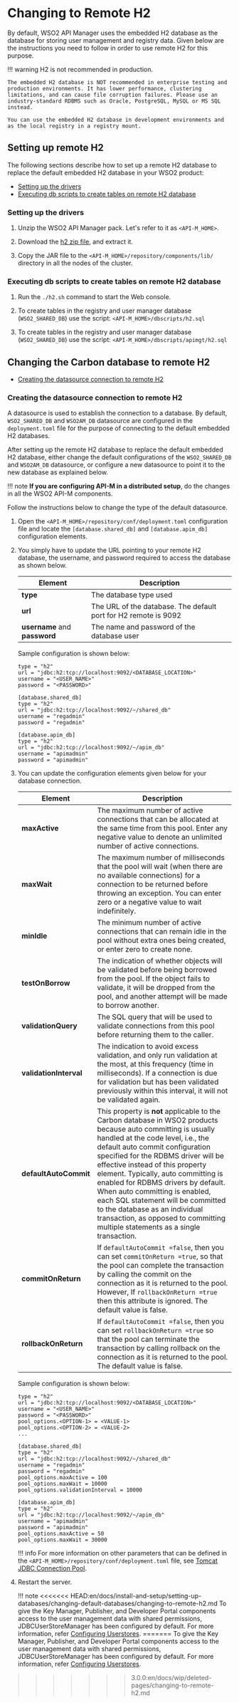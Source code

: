 # Changing to Remote H2

By default, WSO2 API Manager uses the embedded H2 database as the database for storing user management and registry data. Given below are the instructions you need to follow in order to use remote H2 for this purpose.

!!! warning
    H2 is not recommended in production.
    
    The embedded H2 database is NOT recommended in enterprise testing and production environments. It has lower performance, clustering limitations, and can cause file corruption failures. Please use an industry-standard RDBMS such as Oracle, PostgreSQL, MySQL or MS SQL instead.
    
    You can use the embedded H2 database in development environments and as the local registry in a registry mount.

## Setting up remote H2

The following sections describe how to set up a remote H2 database to replace the default embedded H2 database in your WSO2 product:

-   [Setting up the drivers](#setting-up-the-drivers)
-   [Executing db scripts to create tables on remote H2 database](#executing-db-scripts-to-create-tables-on-remote-h2-database)

### Setting up the drivers

1.  Unzip the WSO2 API Manager pack. Let's refer to it as `<API-M_HOME>`.

1.  Download the [h2 zip file](http://www.h2database.com/html/download.html), and extract it.

1.  Copy the JAR file to the `<API-M_HOME>/repository/components/lib/` directory in all the nodes of the cluster.

### Executing db scripts to create tables on remote H2 database

1.  Run the `./h2.sh` command to start the Web console.

1.  To create tables in the registry and user manager database (`WSO2_SHARED_DB`) use the script: `<API-M_HOME>/dbscripts/h2.sql`

1.  To create tables in the registry and user manager database (`WSO2_SHARED_DB`) use the script: `<API-M_HOME>/dbscripts/apimgt/h2.sql`


## Changing the Carbon database to remote H2

-   [Creating the datasource connection to remote H2](#creating-the-datasource-connection-to-remote-h2)

### Creating the datasource connection to remote H2

A datasource is used to establish the connection to a database. By default, `WSO2_SHARED_DB` and `WSO2AM_DB` datasource are configured in the `deployment.toml` file for the purpose of connecting to the default embedded H2 databases.

After setting up the remote H2 database to replace the default embedded H2 database, either change the default configurations of the `WSO2_SHARED_DB` and `WSO2AM_DB` datasource, or configure a new datasource to point it to the new database as explained below.

!!! note
    **If you are configuring API-M in a distributed setup**, do the changes in all the WSO2 API-M components.

Follow the instructions below to change the type of the default datasource.

1.  Open the `<API-M_HOME>/repository/conf/deployment.toml` configuration file and locate the `[database.shared_db]` and `[database.apim_db]` configuration elements.

1.  You simply have to update the URL pointing to your remote H2 database, the username, and password required to access the database as shown below.

    | Element                       | Description                                                 |
    |-------------------------------|-------------------------------------------------------------|
    | **type**                      | The database type used                                      |
    | **url**                       | The URL of the database. The default port for H2 remote is 9092    |
    | **username** and **password** | The name and password of the database user                  |

    Sample configuration is shown below:

    ``` tab="Format"
    type = "h2"
    url = "jdbc:h2:tcp://localhost:9092/<DATABASE_LOCATION>"
    username = "<USER_NAME>"
    password = "<PASSWORD>"
    ```

    ``` tab="Example"
    [database.shared_db]
    type = "h2"
    url = "jdbc:h2:tcp://localhost:9092/~/shared_db"
    username = "regadmin"
    password = "regadmin"

    [database.apim_db]
    type = "h2"
    url = "jdbc:h2:tcp://localhost:9092/~/apim_db"
    username = "apimadmin"
    password = "apimadmin"
    ```

1.  You can update the configuration elements given below for your database connection.

    | Element                | Description                                                                                                                                                                                                                                                                                                                                  |
    |------------------------|----------------------------------------------------------------------------------------------------------------------------------------------------------------------------------------------------------------------------------------------------------------------------------------------------------------------------------------------|
    | **maxActive**          | The maximum number of active connections that can be allocated at the same time from this pool. Enter any negative value to denote an unlimited number of active connections.                                                                                                                                                                |
    | **maxWait**            | The maximum number of milliseconds that the pool will wait (when there are no available connections) for a connection to be returned before throwing an exception. You can enter zero or a negative value to wait indefinitely.                                                                                                              |
    | **minIdle**            | The minimum number of active connections that can remain idle in the pool without extra ones being created, or enter zero to create none.                                                                                                                                                                                                    |
    | **testOnBorrow**       | The indication of whether objects will be validated before being borrowed from the pool. If the object fails to validate, it will be dropped from the pool, and another attempt will be made to borrow another.                                                                                                                              |
    | **validationQuery**    | The SQL query that will be used to validate connections from this pool before returning them to the caller.                                                                                                                                                                                                                                  |
    | **validationInterval** | The indication to avoid excess validation, and only run validation at the most, at this frequency (time in milliseconds). If a connection is due for validation but has been validated previously within this interval, it will not be validated again.                                                                                      |
    | **defaultAutoCommit**  | This property is **not** applicable to the Carbon database in WSO2 products because auto committing is usually handled at the code level, i.e., the default auto commit configuration specified for the RDBMS driver will be effective instead of this property element. Typically, auto committing is enabled for RDBMS drivers by default. When auto committing is enabled, each SQL statement will be committed to the database as an individual transaction, as opposed to committing multiple statements as a single transaction.|                                                              
    | **commitOnReturn**     | If `defaultAutoCommit =false`, then you can set `commitOnReturn =true`, so that the pool can complete the transaction by calling the commit on the connection as it is returned to the pool. However, If `rollbackOnReturn =true` then this attribute is ignored. The default value is false.|
    | **rollbackOnReturn**   | If `defaultAutoCommit =false`, then you can set `rollbackOnReturn =true` so that the pool can terminate the transaction by calling rollback on the connection as it is returned to the pool. The default value is false.|

    Sample configuration is shown below:
    
    ``` tab="Format"
    type = "h2"
    url = "jdbc:h2:tcp://localhost:9092/<DATABASE_LOCATION>"
    username = "<USER_NAME>"
    password = "<PASSWORD>"
    pool_options.<OPTION-1> = <VALUE-1>
    pool_options.<OPTION-2> = <VALUE-2>
    ...
    ```

    ``` tab="Example"
    [database.shared_db]
    type = "h2"
    url = "jdbc:h2:tcp://localhost:9092/~/shared_db"
    username = "regadmin"
    password = "regadmin"
    pool_options.maxActive = 100
    pool_options.maxWait = 10000
    pool_options.validationInterval = 10000

    [database.apim_db]
    type = "h2"
    url = "jdbc:h2:tcp://localhost:9092/~/apim_db"
    username = "apimadmin"
    password = "apimadmin"
    pool_options.maxActive = 50
    pool_options.maxWait = 30000
    ```

    !!! info
        For more information on other parameters that can be defined in the `<API-M_HOME>/repository/conf/deployment.toml` file, see [Tomcat JDBC Connection Pool](http://tomcat.apache.org/tomcat-7.0-doc/jdbc-pool.html#Tomcat_JDBC_Enhanced_Attributes).

1. Restart the server.

    !!! note
<<<<<<< HEAD:en/docs/install-and-setup/setting-up-databases/changing-default-databases/changing-to-remote-h2.md
        To give the Key Manager, Publisher, and Developer Portal components access to the user management data with shared permissions, JDBCUserStoreManager has been configured by default. For more information, refer [Configuring Userstores]({{base_path}}/administer/product-administration/managing-users-and-roles/managing-user-stores/configure-primary-user-store/configuring-a-jdbc-user-store).
=======
        To give the Key Manager, Publisher, and Developer Portal components access to the user management data with shared permissions, JDBCUserStoreManager has been configured by default. For more information, refer [Configuring Userstores]({{base_path}}/administer/product-administration/managing-users-and-roles/managing-user-stores/configure-primary-user-store/configuring-a-jdbc-user-store).
>>>>>>> 3.0.0:en/docs/wip/deleted-pages/changing-to-remote-h2.md
